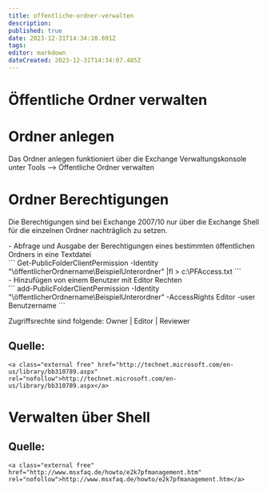 ```yaml
---
title: offentliche-ordner-verwalten
description: 
published: true
date: 2023-12-31T14:34:10.691Z
tags: 
editor: markdown
dateCreated: 2023-12-31T14:34:07.485Z
---
```


# Öffentliche Ordner verwalten

# <span class="mw-headline" id="bkmrk-ordner-anlegen-1">Ordner anlegen</span>

Das Ordner anlegen funktioniert über die Exchange Verwaltungskonsole unter Tools --&gt; Öffentliche Ordner verwalten

# <span class="mw-headline" id="bkmrk-ordner-berechtigunge-1">Ordner Berechtigungen</span>

Die Berechtigungen sind bei Exchange 2007/10 nur über die Exchange Shell für die einzelnen Ordner nachträglich zu setzen.

<div class="vector-body" id="bkmrk-abfrage-und-ausgabe-"><div class="mw-body-content mw-content-ltr" dir="ltr" lang="de"><div class="mw-parser-output">- Abfrage und Ausgabe der Berechtigungen eines bestimmten öffentlichen Ordners in eine Textdatei

</div></div></div>```
Get-PublicFolderClientPermission -Identity "\öffentlicherOrdnername\BeispielUnterordner" |fl > c:\PFAccess.txt
```

<div class="vector-body" id="bkmrk-hinzuf%C3%BCgen-von-einem"><div class="mw-body-content mw-content-ltr" dir="ltr" lang="de"><div class="mw-parser-output">- Hinzufügen von einem Benutzer mit Editor Rechten

</div></div></div>```
add-PublicFolderClientPermission -Identity "\öffentlicherOrdnername\BeispielUnterordner" -AccessRights Editor -user Benutzername
```

Zugriffsrechte sind folgende: Owner | Editor | Reviewer

## <span class="mw-headline" id="bkmrk-quelle%3A-1">Quelle:</span>

```
<a class="external free" href="http://technet.microsoft.com/en-us/library/bb310789.aspx" rel="nofollow">http://technet.microsoft.com/en-us/library/bb310789.aspx</a>
```

# <span id="bkmrk-"></span><span class="mw-headline" id="bkmrk-verwalten-%C3%BCber-shell-1">Verwalten über Shell</span>

## <span class="mw-headline" id="bkmrk-quelle%3A-3">Quelle:</span>

```
<a class="external free" href="http://www.msxfaq.de/howto/e2k7pfmanagement.htm" rel="nofollow">http://www.msxfaq.de/howto/e2k7pfmanagement.htm</a>
```
